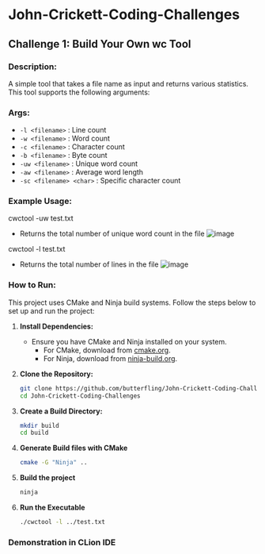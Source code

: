 # John-Crickett-Coding-Challenges

## Challenge 1: Build Your Own wc Tool

### Description:
A simple tool that takes a file name as input and returns various statistics. This tool supports the following arguments:

### Args:
- `-l <filename>` : Line count
- `-w <filename>` : Word count
- `-c <filename>` : Character count
- `-b <filename>` : Byte count
- `-uw <filename>` : Unique word count
- `-aw <filename>` : Average word length
- `-sc <filename> <char>` : Specific character count

### Example Usage:
cwctool -uw test.txt
- Returns the total number of unique word count in the file
![image](https://github.com/butterfling/John-Crickett-Coding-Challenges/assets/111627573/fa65b9bb-8738-4baf-a805-e1b3e9b376f0)

cwctool -l test.txt
- Returns the total number of lines in the file 
![image](https://github.com/butterfling/John-Crickett-Coding-Challenges/assets/111627573/ce04843b-d6d8-4d70-ae03-3750ab952369)


### How to Run:
This project uses CMake and Ninja build systems. Follow the steps below to set up and run the project:

1. **Install Dependencies:**
   - Ensure you have CMake and Ninja installed on your system.
     - For CMake, download from [cmake.org](https://cmake.org/download/).
     - For Ninja, download from [ninja-build.org](https://ninja-build.org/).

2. **Clone the Repository:**
   ```sh
   git clone https://github.com/butterfling/John-Crickett-Coding-Challenges.git
   cd John-Crickett-Coding-Challenges

3. **Create a Build Directory:**
   ```sh
   mkdir build
   cd build

 4. **Generate Build files with CMake**
    ```sh
    cmake -G "Ninja" ..

 5. **Build the project**
    ```sh
    ninja

 6. **Run the Executable**
    ```sh
    ./cwctool -l ../test.txt

### Demonstration in CLion IDE


